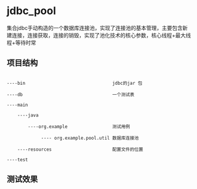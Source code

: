 # jdbc_pool

集合jdbc手动构造的一个数据库连接池，实现了连接池的基本管理，主要包含新建连接，连接获取，连接的销毁，实现了池化技术的核心参数，核心线程+最大线程+等待时常

## 项目结构

```

----bin                                 jdbc的jar 包

----db                                  一个测试表

----main  

    ----java 
  
        ----org.example                 测试用例
    
             ---- org.example.pool.util 数据库连接池
  
    ----resources                       配置文件的位置
  
----test

```
## 测试效果
